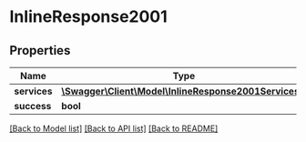 # InlineResponse2001

## Properties
Name | Type | Description | Notes
------------ | ------------- | ------------- | -------------
**services** | [**\Swagger\Client\Model\InlineResponse2001Services[]**](InlineResponse2001Services.md) |  | [optional] 
**success** | **bool** |  | [optional] 

[[Back to Model list]](../../README.md#documentation-for-models) [[Back to API list]](../../README.md#documentation-for-api-endpoints) [[Back to README]](../../README.md)


